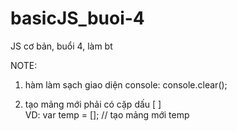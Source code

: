 # basicJS_buoi-4
JS cơ bản, buổi 4, làm bt

NOTE: 

1. hàm làm sạch giao diện console: 
  console.clear();
  
 2. tạo mảng mới phải có cặp dấu [ ]  
  VD: var temp = []; // tạo mảng mới temp
